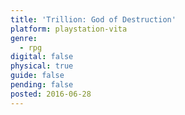 ```yaml
---
title: 'Trillion: God of Destruction'
platform: playstation-vita
genre:
  - rpg
digital: false
physical: true
guide: false
pending: false
posted: 2016-06-28
---
```

